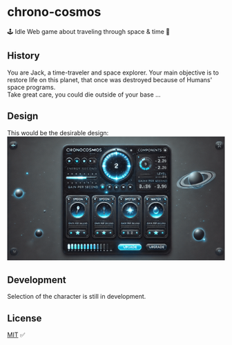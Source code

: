 # chrono-cosmos

🕹️ Idle Web game about traveling through space & time 🚀

## History

You are Jack, a time-traveler and space explorer. Your main objective is to restore life on this planet, that once was destroyed because of Humans' space programs.  
Take great care, you could die outside of your base ...

## Design

This would be the desirable design:  
![ChronoCosmos](https://github.com/Clemix37/chrono-cosmos/blob/master/img/maquette_dall_e_chatgpt.png?raw=true)

## Development

Selection of the character is still in development.

## License

[MIT](https://choosealicense.com/licenses/mit/) ✅
